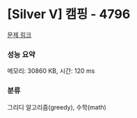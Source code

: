 # [Silver V] 캠핑 - 4796 

[문제 링크](https://www.acmicpc.net/problem/4796) 

### 성능 요약

메모리: 30860 KB, 시간: 120 ms

### 분류

그리디 알고리즘(greedy), 수학(math)

